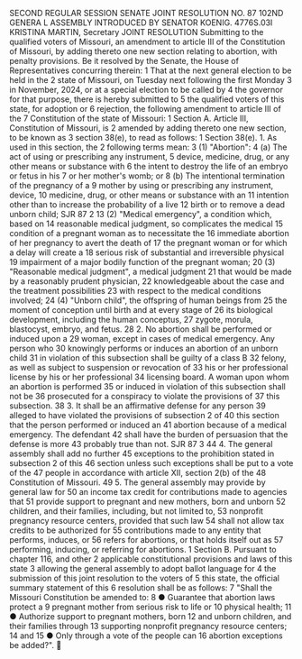 SECOND REGULAR SESSION
SENATE JOINT RESOLUTION NO. 87
102ND GENERA L ASSEMBLY
INTRODUCED BY SENATOR KOENIG.
4776S.03I KRISTINA MARTIN, Secretary
JOINT RESOLUTION
Submitting to the qualified voters of Missouri, an amendment to article III of the Constitution of
Missouri, by adding thereto one new section relating to abortion, with penalty
provisions.
Be it resolved by the Senate, the House of Representatives concurring therein:
1 That at the next general election to be held in the
2 state of Missouri, on Tuesday next following the first Monday
3 in November, 2024, or at a special election to be called by
4 the governor for that purpose, there is hereby submitted to
5 the qualified voters of this state, for adoption or
6 rejection, the following amendment to article III of the
7 Constitution of the state of Missouri:
1 Section A. Article III, Constitution of Missouri, is
2 amended by adding thereto one new section, to be known as
3 section 38(e), to read as follows:
1 Section 38(e). 1. As used in this section, the
2 following terms mean:
3 (1) "Abortion":
4 (a) The act of using or prescribing any instrument,
5 device, medicine, drug, or any other means or substance with
6 the intent to destroy the life of an embryo or fetus in his
7 or her mother's womb; or
8 (b) The intentional termination of the pregnancy of a
9 mother by using or prescribing any instrument, device,
10 medicine, drug, or other means or substance with an
11 intention other than to increase the probability of a live
12 birth or to remove a dead unborn child;
SJR 87 2
13 (2) "Medical emergency", a condition which, based on
14 reasonable medical judgment, so complicates the medical
15 condition of a pregnant woman as to necessitate the
16 immediate abortion of her pregnancy to avert the death of
17 the pregnant woman or for which a delay will create a
18 serious risk of substantial and irreversible physical
19 impairment of a major bodily function of the pregnant woman;
20 (3) "Reasonable medical judgment", a medical judgment
21 that would be made by a reasonably prudent physician,
22 knowledgeable about the case and the treatment possibilities
23 with respect to the medical conditions involved;
24 (4) "Unborn child", the offspring of human beings from
25 the moment of conception until birth and at every stage of
26 its biological development, including the human conceptus,
27 zygote, morula, blastocyst, embryo, and fetus.
28 2. No abortion shall be performed or induced upon a
29 woman, except in cases of medical emergency. Any person who
30 knowingly performs or induces an abortion of an unborn child
31 in violation of this subsection shall be guilty of a class B
32 felony, as well as subject to suspension or revocation of
33 his or her professional license by his or her professional
34 licensing board. A woman upon whom an abortion is performed
35 or induced in violation of this subsection shall not be
36 prosecuted for a conspiracy to violate the provisions of
37 this subsection.
38 3. It shall be an affirmative defense for any person
39 alleged to have violated the provisions of subsection 2 of
40 this section that the person performed or induced an
41 abortion because of a medical emergency. The defendant
42 shall have the burden of persuasion that the defense is more
43 probably true than not.
SJR 87 3
44 4. The general assembly shall add no further
45 exceptions to the prohibition stated in subsection 2 of this
46 section unless such exceptions shall be put to a vote of the
47 people in accordance with article XII, section 2(b) of the
48 Constitution of Missouri.
49 5. The general assembly may provide by general law for
50 an income tax credit for contributions made to agencies that
51 provide support to pregnant and new mothers, born and unborn
52 children, and their families, including, but not limited to,
53 nonprofit pregnancy resource centers, provided that such law
54 shall not allow tax credits to be authorized for
55 contributions made to any entity that performs, induces, or
56 refers for abortions, or that holds itself out as
57 performing, inducing, or referring for abortions.
1 Section B. Pursuant to chapter 116, and other
2 applicable constitutional provisions and laws of this state
3 allowing the general assembly to adopt ballot language for
4 the submission of this joint resolution to the voters of
5 this state, the official summary statement of this
6 resolution shall be as follows:
7 "Shall the Missouri Constitution be amended to:
8 ● Guarantee that abortion laws protect a
9 pregnant mother from serious risk to life or
10 physical health;
11 ● Authorize support to pregnant mothers, born
12 and unborn children, and their families through
13 supporting nonprofit pregnancy resource centers;
14 and
15 ● Only through a vote of the people can
16 abortion exceptions be added?".
